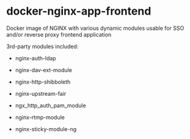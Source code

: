 # docker-nginx-app-frontend
Docker image of NGINX with various dynamic modules usable for SSO and/or reverse proxy frontend application

3rd-party modules included:

 - nginx-auth-ldap

 - nginx-dav-ext-module

 - nginx-http-shibboleth

 - nginx-upstream-fair

 - ngx_http_auth_pam_module

 - nginx-rtmp-module

 - nginx-sticky-module-ng
